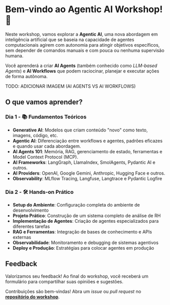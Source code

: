 # Bem-vindo ao Agentic AI Workshop! 🤗

Neste workshop, vamos explorar a **Agentic AI**, uma nova abordagem em inteligência artificial que se baseia na capacidade de agentes computacionais agirem com autonomia para atingir objetivos específicos, sem depender de comandos manuais e com pouca ou nenhuma supervisão humana.

Você aprenderá a criar **AI Agents** (também conhecido como *LLM-based Agents*) e **AI Workflows** que podem raciocinar, planejar e executar ações de forma autônoma.

TODO: ADICIONAR IMAGEM (AI AGENTS VS AI WORKFLOWS)

## O que vamos aprender?

### Dia 1 - 📚 Fundamentos Teóricos

- **Generative AI**: Modelos que criam conteúdo "novo" como texto, imagens, código, etc.
- **Agentic AI**: Diferenciação entre workflows e agentes, padrões eficazes e quando usar cada abordagem.
- **AI Agents 101**: Memória, RAG, gerenciamento de estado, ferramentas e Model Context Protocol (MCP).
- **AI Frameworks**: LangGraph, LlamaIndex, SmolAgents, Pydantic AI e outros.
- **AI Providers**: OpenAI, Google Gemini, Anthropic, Hugging Face e outros.
- **Observability**: MLflow Tracing, Langfuse, Langtrace e Pydantic Logfire

### Dia 2 - 🛠️ Hands-on Prático

- **Setup do Ambiente**: Configuração completa do ambiente de desenvolvimento
- **Projeto Prático**: Construção de um sistema completo de análise de RH
- **Implementação de Agentes**: Criação de agentes especializados para diferentes tarefas
- **RAG e Ferramentas**: Integração de bases de conhecimento e APIs externas
- **Observabilidade**: Monitoramento e debugging de sistemas agentivos
- **Deploy e Produção**: Estratégias para colocar agentes em produção

## Feedback

Valorizamos seu feedback! Ao final do workshop, você receberá um formulário para compartilhar suas opiniões e sugestões.

Contribuições são bem-vindas! Abra um *issue* ou *pull request* no [**repositório do workshop**](https://github.com/DougTrajano/agentic-ai-workshop-pucrs25).
